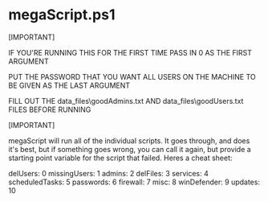 # megaScript.ps1

[IMPORTANT]

IF YOU'RE RUNNING THIS FOR THE FIRST TIME PASS IN 0 AS THE FIRST ARGUMENT

PUT THE PASSWORD THAT YOU WANT ALL USERS ON THE MACHINE TO BE GIVEN AS THE LAST ARGUMENT

FILL OUT THE data_files\goodAdmins.txt AND data_files\goodUsers.txt FILES BEFORE RUNNING

[IMPORTANT]

megaScript will run all of the individual scripts.
It goes through, and does it's best, but if something goes wrong,
you can call it again, but provide a starting point variable for 
the script that failed. Heres a cheat sheet:

delUsers: 0
missingUsers: 1
admins: 2
delFiles: 3
services: 4
scheduledTasks: 5
passwords: 6
firewall: 7
misc: 8
winDefender: 9
updates: 10
